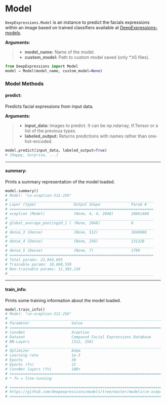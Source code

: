 <h1>Model</h1>

`DeepExpressions.Model` is an instance to predict the facials expressions within an image based on trained classifiers available at [DeepExpressions-models](https://github.com/deepexpressions/DeepExpressions-models).

**Arguments:**
> * **model_name:** Name of the model.
> * **custom_model:** Path to custom model saved (only *.h5 files).

```python
from DeepExpressions import Model
model = Model(model_name, custom_model=None)
```

<h3>Model Methods</h3>

<h4>predict:</h4>

Predicts facial expressions from input data.

**Arguments:**
> * **input_data:** Images to predict. It can be np.ndarray, tf.Tensor or a list of the previous types.
> * **labeled_output:** Returns predictions with names rather than one-hot-encoded.

```python
model.predict(input_data, labeled_output=True)
# [Happy, Surprise, ...]
```

---
<h4>summary:</h4>

Prints a summary representation of the model loaded.

```python
model.summary()
# Model: "ce-xception-512-256"
# _________________________________________________________________
# Layer (type)                 Output Shape              Param #   
# =================================================================
# xception (Model)             (None, 4, 4, 2048)        20861480  
# _________________________________________________________________
# global_average_pooling2d_1 ( (None, 2048)              0         
# _________________________________________________________________
# dense_3 (Dense)              (None, 512)               1049088   
# _________________________________________________________________
# dense_4 (Dense)              (None, 256)               131328    
# _________________________________________________________________
# dense_5 (Dense)              (None, 7)                 1799      
# =================================================================
# Total params: 22,043,695
# Trainable params: 10,660,559
# Non-trainable params: 11,383,136
# _________________________________________________________________
```

---
<h4>train_info:</h4>

Prints some training information about the model loaded.

```python
model.train_info()
# Model: "ce-xception-512-256"
# ________________________________________________________________________________
# Parameter                   Value  
# ================================================================================
# ConvNet                     Xception
# Dataset                     Compound Facial Expressions Database
# NN-Layers                   [512, 256]
# ________________________________________________________________________________
# Optimizer                   Adam      
# Learning rate               1e-3
# Epochs                      30      
# Epochs (fn)                 15
# ConvNet layers (fn)         100+
# ================================================================================
# * fn = fine-tunning

# ================================================================================
# https://github.com/deepexpressions/models/tree/master/models/ce-xception-512-256
# ================================================================================
```